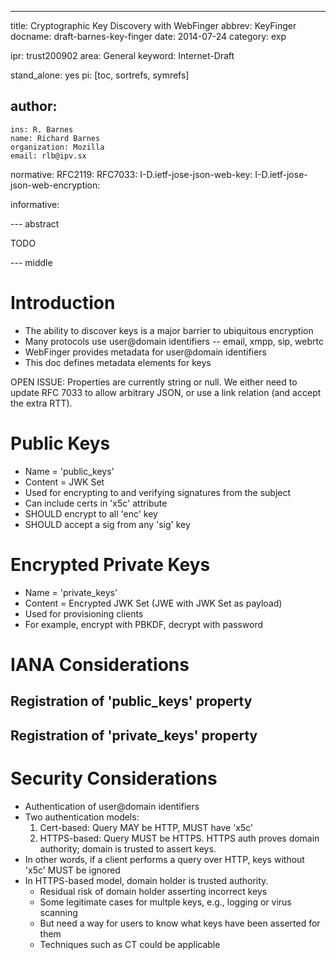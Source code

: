 ---
title: Cryptographic Key Discovery with WebFinger
abbrev: KeyFinger
docname: draft-barnes-key-finger
date: 2014-07-24
category: exp

ipr: trust200902
area: General
keyword: Internet-Draft

stand_alone: yes
pi: [toc, sortrefs, symrefs]

author:
 -
    ins: R. Barnes
    name: Richard Barnes
    organization: Mozilla
    email: rlb@ipv.sx

normative:
  RFC2119:
  RFC7033:
  I-D.ietf-jose-json-web-key:
  I-D.ietf-jose-json-web-encryption:

informative:



--- abstract

TODO

--- middle

# Introduction

* The ability to discover keys is a major barrier to ubiquitous encryption
* Many protocols use user@domain identifiers -- email, xmpp, sip, webrtc
* WebFinger provides metadata for user@domain identifiers
* This doc defines metadata elements for keys

OPEN ISSUE: Properties are currently string or null.  We either need to update RFC 7033 to allow arbitrary JSON, or use a link relation (and accept the extra RTT).


# Public Keys

* Name = 'public_keys'
* Content = JWK Set
* Used for encrypting to and verifying signatures from the subject
* Can include certs in 'x5c' attribute 
* SHOULD encrypt to all 'enc' key
* SHOULD accept a sig from any 'sig' key


# Encrypted Private Keys

* Name = 'private_keys'
* Content = Encrypted JWK Set (JWE with JWK Set as payload)
* Used for provisioning clients
* For example, encrypt with PBKDF, decrypt with password


# IANA Considerations

## Registration of 'public_keys' property

## Registration of 'private_keys' property

# Security Considerations

* Authentication of user@domain identifiers
* Two authentication models:
  1. Cert-based: Query MAY be HTTP, MUST have 'x5c'
  2. HTTPS-based: Query MUST be HTTPS.  HTTPS auth proves domain authority; domain is trusted to assert keys.
* In other words, if a client performs a query over HTTP, keys without 'x5c' MUST be ignored
* In HTTPS-based model, domain holder is trusted authority.
  * Residual risk of domain holder asserting incorrect keys
  * Some legitimate cases for multple keys, e.g., logging or virus scanning
  * But need a way for users to know what keys have been asserted for them
  * Techniques such as CT could be applicable
